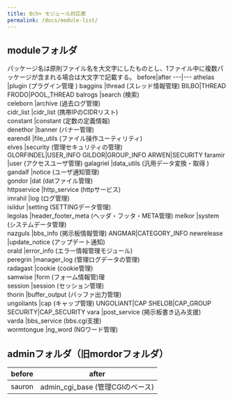 ```yaml
---
title: 0ch+ モジュール対応表
permalink: /docs/module-list/
---
```

## moduleフォルダ  
パッケージ名は原則ファイル名を大文字にしたものとし、1ファイル中に複数パッケージが含まれる場合は大文字で記載する。
before|after
---|---
athelas     |plugin (プラグイン管理 ) 
baggins     |thread (スレッド情報管理)
BILBO|THREAD
FRODO|POOL_THREAD
balrogs     |search (検索)  
celeborn    |archive (過去ログ管理)  
cidr_list   |cidr_list (携帯IPのCIDRリスト)  
constant    |constant (定数の定義情報)  
denethor    |banner (バナー管理)  
earendil    |file_utils (ファイル操作ユーティリティ)  
elves       |security (管理セキュリティの管理)  
GLORFINDEL|USER_INFO
GILDOR|GROUP_INFO
ARWEN|SECURITY
faramir     |user (アクセスユーザ管理) 
galagriel   |data_utils (汎用データ変換・取得 ) 
gandalf     |notice (ユーザ通知管理)  
gondor      |dat (datファイル管理)  
httpservice |http_service (httpサービス)  
imrahil     |log (ログ管理)  
isildur     |setting (SETTINGデータ管理)  
legolas     |header_footer_meta (ヘッダ・フッタ・META管理) 
melkor      |system (システムデータ管理)  
nazguls     |bbs_info (掲示板情報管理) 
ANGMAR|CATEGORY_INFO
newrelease  |update_notice (アップデート通知)  
orald       |error_info (エラー情報管理モジュール)  
peregrin    |manager_log (管理ログデータの管理)  
radagast    |cookie (cookie管理)  
samwise     |form (フォーム情報管)理  
session     |session (セッション管理)  
thorin      |buffer_output (バッファ出力管理)  
ungoliants  |cap (キャップ管理)
UNGOLIANT|CAP
SHELOB|CAP_GROUP
SECURITY|CAP_SECURITY
vara        |post_service (掲示板書き込み支援)  
varda       |bbs_service (bbs.cgi支援)  
wormtongue  |ng_word (NGワード管理)

## adminフォルダ（旧mordorフォルダ）
before 	|after
---|---
sauron |	admin_cgi_base (管理CGIのベース)
